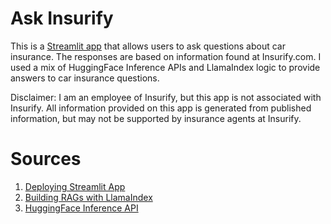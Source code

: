 # Ask Insurify

This is a [Streamlit app](https://ask-insurify.streamlit.app) that allows users to ask questions about car insurance. The responses are based on information found at Insurify.com. I used a mix of HuggingFace Inference APIs and LlamaIndex logic to provide answers to car insurance questions.

Disclaimer: I am an employee of Insurify, but this app is not associated with Insurify. All information provided on this app is generated from published information, but may not be supported by insurance agents at Insurify.

# Sources
1. [Deploying Streamlit App](https://blog.gopenai.com/deploy-nlp-app-with-streamlit-and-hugging-face-453b90e58c5a)
2. [Building RAGs with LlamaIndex](https://docs.llamaindex.ai/en/stable/optimizing/building_rag_from_scratch.html)
3. [HuggingFace Inference API](https://huggingface.co/docs/api-inference/detailed_parameters#text-generation-task)
